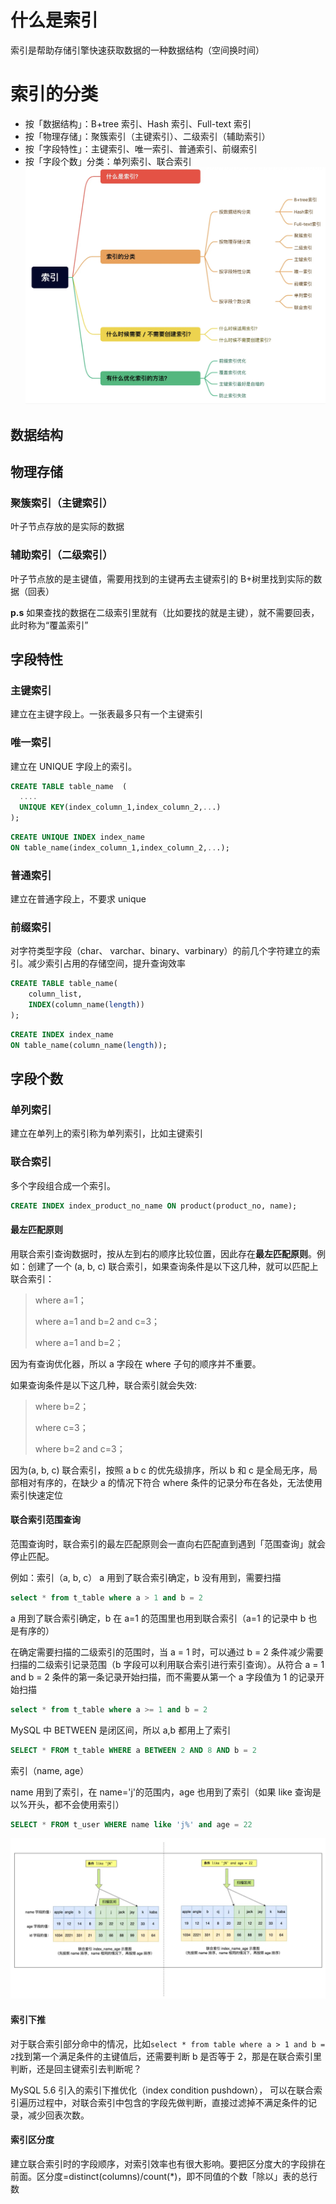 # 什么是索引

索引是帮助存储引擎快速获取数据的一种数据结构（空间换时间）

# 索引的分类

- 按「数据结构」：B+tree 索引、Hash 索引、Full-text 索引
- 按「物理存储」：聚簇索引（主键索引）、二级索引（辅助索引）
- 按「字段特性」：主键索引、唯一索引、普通索引、前缀索引
- 按「字段个数」分类：单列索引、联合索引
  ![index types](../assets/Database/index.png)

## 数据结构

## 物理存储

### 聚簇索引（主键索引）

叶子节点存放的是实际的数据

### 辅助索引（二级索引）

叶子节点放的是主键值，需要用找到的主键再去主键索引的 B+树里找到实际的数据（回表）

**p.s** 如果查找的数据在二级索引里就有（比如要找的就是主键），就不需要回表，此时称为“覆盖索引”

## 字段特性

### 主键索引

建立在主键字段上。一张表最多只有一个主键索引

### 唯一索引

建立在 UNIQUE 字段上的索引。

```sql
CREATE TABLE table_name  (
  ....
  UNIQUE KEY(index_column_1,index_column_2,...)
);
```

```sql
CREATE UNIQUE INDEX index_name
ON table_name(index_column_1,index_column_2,...);
```

### 普通索引

建立在普通字段上，不要求 unique

### 前缀索引

对字符类型字段（char、 varchar、binary、varbinary）的前几个字符建立的索引。减少索引占用的存储空间，提升查询效率

```sql
CREATE TABLE table_name(
    column_list,
    INDEX(column_name(length))
);
```

```sql
CREATE INDEX index_name
ON table_name(column_name(length));
```

## 字段个数

### 单列索引

建立在单列上的索引称为单列索引，比如主键索引

### 联合索引

多个字段组合成一个索引。

```sql
CREATE INDEX index_product_no_name ON product(product_no, name);
```

#### 最左匹配原则

用联合索引查询数据时，按从左到右的顺序比较位置，因此存在**最左匹配原则**。例如：创建了一个 (a, b, c) 联合索引，如果查询条件是以下这几种，就可以匹配上联合索引：

> where a=1；
>
> where a=1 and b=2 and c=3；
>
> where a=1 and b=2；

因为有查询优化器，所以 a 字段在 where 子句的顺序并不重要。

如果查询条件是以下这几种，联合索引就会失效:

> where b=2；
>
> where c=3；
>
> where b=2 and c=3；

因为(a, b, c) 联合索引，按照 a b c 的优先级排序，所以 b 和 c 是全局无序，局部相对有序的，在缺少 a 的情况下符合 where 条件的记录分布在各处，无法使用索引快速定位

#### 联合索引范围查询

范围查询时，联合索引的最左匹配原则会一直向右匹配直到遇到「范围查询」就会停止匹配。

例如：索引（a, b, c）
a 用到了联合索引确定，b 没有用到，需要扫描

```sql
select * from t_table where a > 1 and b = 2
```

a 用到了联合索引确定，b 在 a=1 的范围里也用到联合索引（a=1 的记录中 b 也是有序的）

在确定需要扫描的二级索引的范围时，当 a = 1 时，可以通过 b = 2 条件减少需要扫描的二级索引记录范围（b 字段可以利用联合索引进行索引查询）。从符合 a = 1 and b = 2 条件的第一条记录开始扫描，而不需要从第一个 a 字段值为 1 的记录开始扫描

```sql
select * from t_table where a >= 1 and b = 2
```

MySQL 中 BETWEEN 是闭区间，所以 a,b 都用上了索引

```sql
SELECT * FROM t_table WHERE a BETWEEN 2 AND 8 AND b = 2
```

索引（name, age）

name 用到了索引，在 name='j'的范围内，age 也用到了索引（如果 like 查询是以%开头，都不会使用索引）

```sql
SELECT * FROM t_user WHERE name like 'j%' and age = 22
```

![range](../assets/Database/range_index.png)

#### 索引下推

对于联合索引部分命中的情况，比如`select * from table where a > 1 and b = 2`找到第一个满足条件的主键值后，还需要判断 b 是否等于 2，那是在联合索引里判断，还是回主键索引去判断呢？

MySQL 5.6 引入的索引下推优化（index condition pushdown）， 可以在联合索引遍历过程中，对联合索引中包含的字段先做判断，直接过滤掉不满足条件的记录，减少回表次数。

#### 索引区分度

建立联合索引时的字段顺序，对索引效率也有很大影响。要把区分度大的字段排在前面。区分度=distinct(columns)/count(*)，即不同值的个数「除以」表的总行数